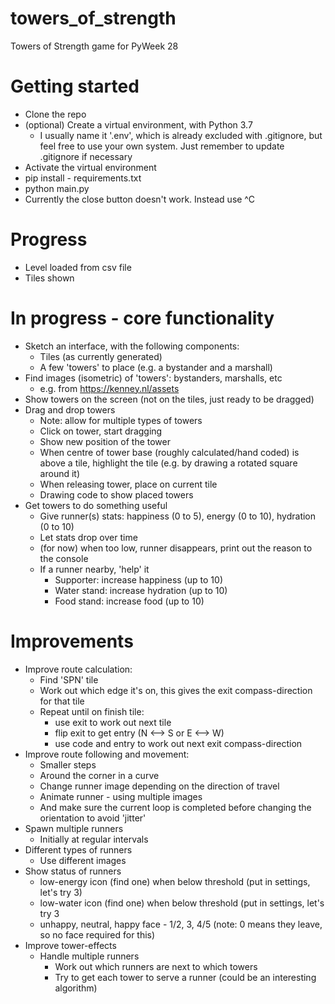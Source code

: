 # towers_of_strength
Towers of Strength game for PyWeek 28

# Getting started
* Clone the repo
* (optional) Create a virtual environment, with Python 3.7
    * I usually name it '.env', which is already excluded with .gitignore, but feel free to use your own system. Just remember to update .gitignore if necessary
* Activate the virtual environment
* pip install - requirements.txt
* python main.py
* Currently the close button doesn't work. Instead use ^C

# Progress
* Level loaded from csv file
* Tiles shown

# In progress - core functionality
* Sketch an interface, with the following components:
    - Tiles (as currently generated)
    - A few 'towers' to place (e.g. a bystander and a marshall)
* Find images (isometric) of 'towers': bystanders, marshalls, etc
    - e.g. from https://kenney.nl/assets
* Show towers on the screen (not on the tiles, just ready to be dragged)
* Drag and drop towers
    - Note: allow for multiple types of towers
    - Click on tower, start dragging
    - Show new position of the tower
    - When centre of tower base (roughly calculated/hand coded) is above a tile, highlight the tile (e.g. by drawing a rotated square around it)
    - When releasing tower, place on current tile
    - Drawing code to show placed towers
* Get towers to do something useful
    - Give runner(s) stats: happiness (0 to 5), energy (0 to 10), hydration (0 to 10)
    - Let stats drop over time
    - (for now) when too low, runner disappears, print out the reason to the console
    - If a runner nearby, 'help' it
        - Supporter: increase happiness (up to 10)
        - Water stand: increase hydration (up to 10)
        - Food stand: increase food (up to 10)

# Improvements
* Improve route calculation:
    - Find 'SPN' tile
    - Work out which edge it's on, this gives the exit compass-direction for that tile
    - Repeat until on finish tile:
        - use exit to work out next tile
        - flip exit to get entry (N <--> S or E <--> W)
        - use code and entry to work out next exit compass-direction
* Improve route following and movement:
    - Smaller steps
    - Around the corner in a curve
    - Change runner image depending on the direction of travel
    - Animate runner - using multiple images
    - And make sure the current loop is completed before changing the orientation to avoid 'jitter'
* Spawn multiple runners
    - Initially at regular intervals
* Different types of runners
    - Use different images
* Show status of runners
    - low-energy icon (find one) when below threshold (put in settings, let's try 3)
    - low-water icon (find one) when below threshold (put in settings, let's try 3
    - unhappy, neutral, happy face - 1/2, 3, 4/5 (note: 0 means they leave, so no face required for this) 
* Improve tower-effects
    - Handle multiple runners
        - Work out which runners are next to which towers
        - Try to get each tower to serve a runner (could be an interesting algorithm)
 
